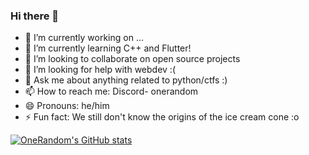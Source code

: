 ### Hi there 👋

- 🔭 I’m currently working on ...
- 🌱 I’m currently learning C++ and Flutter!
- 👯 I’m looking to collaborate on open source projects
- 🤔 I’m looking for help with webdev :(
- 💬 Ask me about anything related to python/ctfs :)
- 📫 How to reach me: Discord- onerandom
- 😄 Pronouns: he/him
- ⚡ Fun fact: We still don't know the origins of the ice cream cone :o

[![OneRandom's GitHub stats](https://github-readme-stats.vercel.app/api?username=onerandom1509&show_icons=true&theme=tokyonight)](https://github.com/anuraghazra/github-readme-stats)
